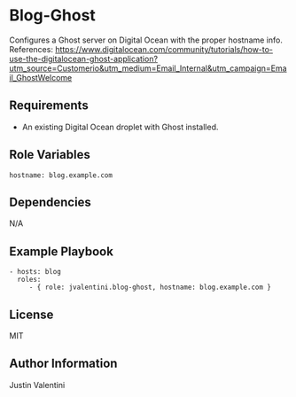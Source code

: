 Blog-Ghost
=========

Configures a Ghost server on Digital Ocean with the proper hostname info. References: https://www.digitalocean.com/community/tutorials/how-to-use-the-digitalocean-ghost-application?utm_source=Customerio&utm_medium=Email_Internal&utm_campaign=Email_GhostWelcome

Requirements
------------

- An existing Digital Ocean droplet with Ghost installed.

Role Variables
--------------

`hostname: blog.example.com`

Dependencies
------------

N/A

Example Playbook
----------------

    - hosts: blog
      roles:
         - { role: jvalentini.blog-ghost, hostname: blog.example.com }

License
-------

MIT

Author Information
------------------

Justin Valentini
